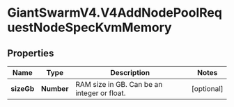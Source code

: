 # GiantSwarmV4.V4AddNodePoolRequestNodeSpecKvmMemory

## Properties
Name | Type | Description | Notes
------------ | ------------- | ------------- | -------------
**sizeGb** | **Number** | RAM size in GB. Can be an integer or float. | [optional] 


